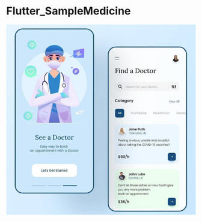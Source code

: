 # Flutter_SampleMedicine

![SampleAppUI](https://github.com/PradeepHGK/Flutter_SampleMedicine/blob/main/Screenshot%202021-01-19%20154306.png)
